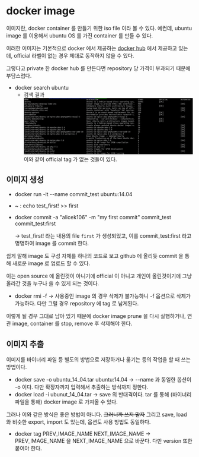 # docker image

이미지란, docker container 를 만들기 위한 iso file 이라 볼 수 있다.
예컨데, ubuntu image 를 이용해서 ubuntu OS 를 가진 container 를 만들 수 있다.

이러한 이미지는 기본적으로 docker 에서 제공하는 [docker hub](https://hub.docker.com) 에서 제공하고 있는데,
official 라벨이 없는 경우 제대로 동작하지 않을 수 있다.

그렇다고 private 한 docker hub 를 만든다면 repository 당 가격이 부과되기 때문에 부담스럽다.

- docker search ubuntu
  - 검색 결과 ![img.png](images/dockerSearchResult.png)
    이와 같이 official tag 가 없는 것들이 있다.

## 이미지 생성

- docker run -it --name commit_test ubuntu:14.04
- ~ : echo test_first! >> first
- docker commit -a "alicek106" -m "my first commit" commit_test commit_test:first
  
  -> test_first! 라는 내용의 file `first` 가 생성되었고, 이를 commit_test:first 라고 명명하여 image 를 commit 한다.

쉽게 말해 image 도 구성 자체를 하나의 코드로 보고 github 에 올리듯 commit 을 통해 새로운 image 로 업로드 할 수 있다.

이는 open source 에 올린것이 아니기에 official 이 아니고 개인이 올린것이기에 그냥 올라간 것을 누구나 쓸 수 있게 되는 것이다.

- docker rmi -f -> 사용중인 image 의 경우 삭제가 불가능하니 -f 옵션으로 삭제가 가능하다. 다만 그럴 경우 <none> repository 에 <none> tag 로 남게된다.

이렇게 될 경우 그대로 남아 있기 때문에 docker image prune 을 다시 실행하거나, 연관 image, container 를 stop, remove 후 삭제해야 한다.

## 이미지 추출

이미지를 바이너리 파일 등 별도의 방법으로 저장하거나 욺기는 등의 작업을 할 때 쓰는 방법이다.

- docker save -o ubuntu_14_04.tar ubuntu:14.04 -> --name 과 동일한 옵션이 -o 이다. 다만 확장자까지 입력해서 추출하는 방식까지 정한다.
- docker load -i ubunut_14_04.tar -> save 의 반대격이다. tar 를 통해 (바이너리 파일을 통해) docker image 로 가져올 수 있다.

그러나 이와 같은 방식은 좋은 방법이 아니다. ~~그러니까 쓰지 말자~~ 그리고 save, load 와 비슷한 export, import 도 있는데, 옵션도 사용 방법도 동일하다.

- docker tag PREV_IMAGE_NAME NEXT_IMAGE_NAME -> PREV_IMAGE_NAME 을 NEXT_IMAGE_NAME 으로 바꾼다. 다만 version 또한 붙여야 한다.
